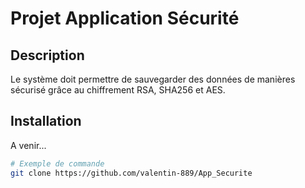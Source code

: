 # Projet Application Sécurité

## Description
Le système doit permettre de sauvegarder des données de manières sécurisé
grâce au chiffrement RSA, SHA256 et AES.

## Installation
A venir...

```bash
# Exemple de commande
git clone https://github.com/valentin-889/App_Securite

